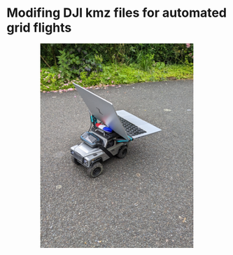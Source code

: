 # Modifing DJI kmz files for automated grid flights
<p align="center">
  <img src="drift_car.jpg" width="350" title="hover text">
</p>
